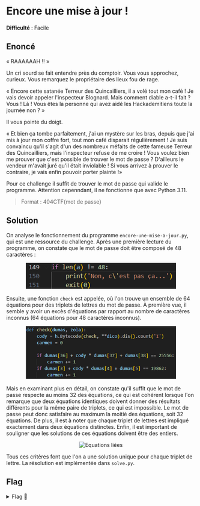 # Encore une mise à jour !

**Difficulté** : Facile

## Enoncé

« RAAAAAAH !! »

Un cri sourd se fait entendre près du comptoir. Vous vous approchez, curieux. Vous remarquez le propriétaire des lieux fou de rage.

« Encore cette satanée Terreur des Quincailliers, il a volé tout mon café ! Je vais devoir appeler l'inspecteur Blognard. Mais comment diable a-t-il fait ?
Vous ! Là ! Vous êtes la personne qui avez aidé les Hackademitiens toute la journée non ? »

Il vous pointe du doigt.

« Et bien ça tombe parfaitement, j'ai un mystère sur les bras, depuis que j'ai mis à jour mon coffre fort, tout mon café disparait régulièrement ! Je suis convaincu qu'il s'agit d'un des nombreux méfaits de cette fameuse Terreur des Quincailliers, mais l'inspecteur refuse de me croire ! Vous voulez bien me prouver que c'est possible de trouver le mot de passe ? D'ailleurs le vendeur m'avait juré qu'il était inviolable ! Si vous arrivez à prouver le contraire, je vais enfin pouvoir porter plainte !»

Pour ce challenge il suffit de trouver le mot de passe qui valide le programme. Attention cepenndant, il ne fonctionne que avec Python 3.11.

> Format : 404CTF{mot de passe}


## Solution

On analyse le fonctionnement du programme `encore-une-mise-a-jour.py`, qui est une ressource du challenge. Après une première lecture du programme, on constate que le mot de passe doit être composé de 48 caractères :

<p align="center"><img src="Longeur mot de passe.png" alt="Longeur mot de passe" width="400"></p>

Ensuite, une fonction `check` est appelée, où l'on trouve un ensemble de 64 équations pour des triplets de lettres du mot de passe. À première vue, il semble y avoir un excès d'équations par rapport au nombre de caractères inconnus (64 équations pour 48 caractères inconnus).

<p align="center"><img src="Equations.png" alt="Equations" width="400"></p>

Mais en examinant plus en détail, on constate qu'il suffit que le mot de passe respecte au moins 32 des équations, ce qui est cohérent lorsque l'on remarque que deux équations identiques doivent donner des résultats différents pour la même paire de triplets, ce qui est impossible. Le mot de passe peut donc satisfaire au maximum la moitié des équations, soit 32 équations.  De plus, il est à noter que chaque triplet de lettres est impliqué exactement dans deux équations distinctes. Enfin, il est important de souligner que les solutions de ces équations doivent être des entiers.

<p align="center"><img src="Equations liées.png" alt="Equations liées" width="400"></p>

Tous ces critères font que l'on a une solution unique pour chaque triplet de lettre. La résolution est implémentée dans `solve.py`.


## Flag

<details>
<summary> Flag 🚩</summary>

```
404CTF{H!Dd&N-v4r$_f0r_5p3ciaLiz3d_0pCoD3S!|12T5Y22EML8}
```
